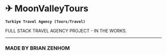 # ✈ MoonValleyTours

**`Turkiye Travel Agency (Tours/Travel)`**

FULL STACK TRAVEL AGENCY PROJECT - IN THE WORKS.


---
### MADE BY BRIAN ZENHOM
